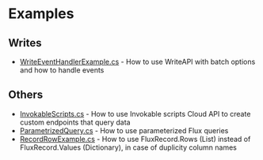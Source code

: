 # Examples

## Writes
- [WriteEventHandlerExample.cs](WriteEventHandlerExample.cs) - How to use WriteAPI with batch options and how to handle events

## Others
- [InvokableScripts.cs](InvokableScripts.cs) - How to use Invokable scripts Cloud API to create custom endpoints that query data
- [ParametrizedQuery.cs](ParametrizedQuery.cs) - How to use parameterized Flux queries
- [RecordRowExample.cs](RecordRowExample.cs) - How to use FluxRecord.Rows (List) instead of FluxRecord.Values (Dictionary), 
in case of duplicity column names
